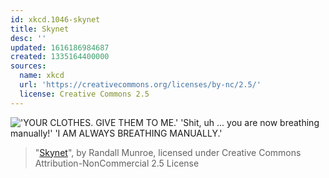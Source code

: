 ```yaml
---
id: xkcd.1046-skynet
title: Skynet
desc: ''
updated: 1616186984687
created: 1335164400000
sources:
  name: xkcd
  url: 'https://creativecommons.org/licenses/by-nc/2.5/'
  license: Creative Commons 2.5
---
```

!['YOUR CLOTHES. GIVE THEM TO ME.' 'Shit, uh ... you are now breathing manually!' 'I AM ALWAYS BREATHING MANUALLY.'](https://imgs.xkcd.com/comics/skynet.png)
> "[Skynet](https://xkcd.com/1046/)", by Randall Munroe, licensed under Creative Commons Attribution-NonCommercial 2.5 License

